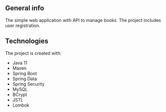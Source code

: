 ## General info
The simple web application with API to manage books. The project includes user registration.
	
## Technologies
The project is created with:
* Java 11
* Maven
* Spring Boot
* Spring Data
* Spring Security
* MySQL
* BCrypt
* JSTL
* Lombok
